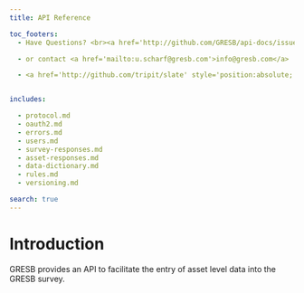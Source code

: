 ```yaml
---
title: API Reference

toc_footers:
  - Have Questions? <br><a href='http://github.com/GRESB/api-docs/issues'>Open an Issue on Github</a>

  - or contact <a href='mailto:u.scharf@gresb.com'>info@gresb.com</a>

  - <a href='http://github.com/tripit/slate' style='position:absolute; bottom:5px;'>Documentation Powered by Slate</a>


includes:

  - protocol.md
  - oauth2.md
  - errors.md
  - users.md
  - survey-responses.md
  - asset-responses.md
  - data-dictionary.md
  - rules.md
  - versioning.md

search: true
---
```


# Introduction

GRESB provides an API to facilitate the entry of asset level data into the GRESB survey.
